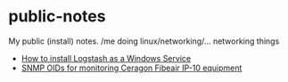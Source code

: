 public-notes
============

My public (install) notes. /me doing linux/networking/... networking things


* [How to install Logstash as a Windows Service](logstash-windows.md)
* [SNMP OIDs for monitoring Ceragon Fibeair IP-10 equipment](ceragon-fibeair-ip-10-snmp.md)
